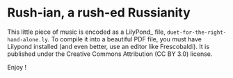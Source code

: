 # Rush-ian, a rush-ed Russianity

This little piece of music is encoded as a LilyPond_ file, ``duet-for-the-right-hand-alone.ly``. To compile it into a beautiful PDF file, you must have Lilypond installed (and even better, use an editor like Frescobaldi). It is published under the Creative Commons Attribution (CC BY 3.0) license.

Enjoy !